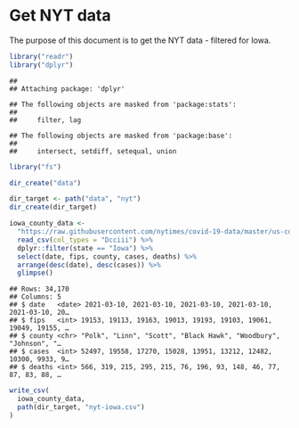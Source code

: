 Get NYT data
================

The purpose of this document is to get the NYT data - filtered for Iowa.

``` r
library("readr")
library("dplyr")
```

    ## 
    ## Attaching package: 'dplyr'

    ## The following objects are masked from 'package:stats':
    ## 
    ##     filter, lag

    ## The following objects are masked from 'package:base':
    ## 
    ##     intersect, setdiff, setequal, union

``` r
library("fs")
```

``` r
dir_create("data")

dir_target <- path("data", "nyt")
dir_create(dir_target)
```

``` r
iowa_county_data <- 
  "https://raw.githubusercontent.com/nytimes/covid-19-data/master/us-counties.csv" %>%
  read_csv(col_types = "Dcciii") %>%
  dplyr::filter(state == "Iowa") %>%
  select(date, fips, county, cases, deaths) %>%
  arrange(desc(date), desc(cases)) %>%
  glimpse()
```

    ## Rows: 34,170
    ## Columns: 5
    ## $ date   <date> 2021-03-10, 2021-03-10, 2021-03-10, 2021-03-10, 2021-03-10, 20…
    ## $ fips   <int> 19153, 19113, 19163, 19013, 19193, 19103, 19061, 19049, 19155, …
    ## $ county <chr> "Polk", "Linn", "Scott", "Black Hawk", "Woodbury", "Johnson", "…
    ## $ cases  <int> 52497, 19558, 17270, 15028, 13951, 13212, 12482, 10300, 9933, 9…
    ## $ deaths <int> 566, 319, 215, 295, 215, 76, 196, 93, 148, 46, 77, 87, 83, 88, …

``` r
write_csv(
  iowa_county_data,
  path(dir_target, "nyt-iowa.csv")
)
```
